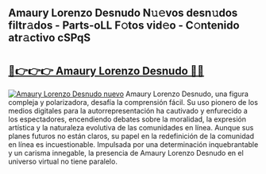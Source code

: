 ## Amaury Lorenzo Desnudo N𝚞𝚎vos desn𝚞dos filtr𝚊dos - Parts-oLL F𝚘tos vid𝚎o - C𝚘ntenido atr𝚊ctivo cSPqS

# <h2><a href="http://mb8n3w.tromn.icu/?c=Amaury+Lorenzo+Desnudo">🔗👉👉👉 Amaury Lorenzo Desnudo 🔗🔗</a></h2>

[![Amaury Lorenzo Desnudo nuevo](https://i.imgur.com/pEAQMta.gif)](http://mb8n3w.tromn.icu/?c=Amaury+Lorenzo+Desnudo)
Amaury Lorenzo Desnudo, una figura compleja y polarizadora, desafía la comprensión fácil. Su uso pionero de los medios digitales para la autorrepresentación ha cautivado y enfurecido a los espectadores, encendiendo debates sobre la moralidad, la expresión artística y la naturaleza evolutiva de las comunidades en línea. Aunque sus planes futuros no están claros, su papel en la redefinición de la comunidad en línea es incuestionable. Impulsada por una determinación inquebrantable y un carisma innegable, la presencia de Amaury Lorenzo Desnudo en el universo virtual no tiene paralelo.
